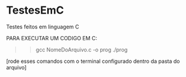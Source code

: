 # TestesEmC
Testes feitos em linguagem C

PARA EXECUTAR UM CODIGO EM C:

>> gcc NomeDoArquivo.c -o prog
>> ./prog

[rode esses comandos com o terminal configurado dentro da pasta do arquivo]

